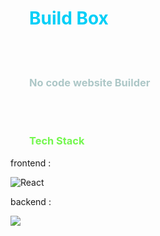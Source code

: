 <h1 style="padding-left:30px;color:#02cff7">Build Box</h1>
<br><br>
<h3 style="padding-left:30px;color:#adc7c7">No code website Builder</h3>
<br><br>
<h3 style="padding-left:30px;color:#74f74f">Tech Stack</h3>
<div>
<p>frontend : <p><img src="https://img.shields.io/badge/react-transparent?style=for-the-badge&logo=react&logoColor=blue" alt="React"><br>
<p>backend : </p><img src="https://img.shields.io/badge/supabase-white?style=for-the-badge&logo=supabase&logoColor=green" >
</div>